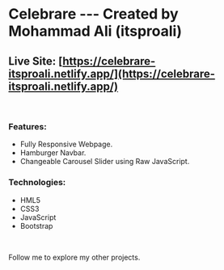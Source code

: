 # Celebrare --- Created by Mohammad Ali (itsproali)

## Live Site: [https://celebrare-itsproali.netlify.app/](https://celebrare-itsproali.netlify.app/)

<br>

### Features:

- Fully Responsive Webpage.
- Hamburger Navbar.
- Changeable Carousel Slider using Raw JavaScript.

### Technologies:

- HML5
- CSS3
- JavaScript
- Bootstrap

<br>

Follow me to explore my other projects.
